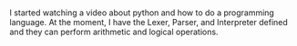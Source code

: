 # 

I started watching a video about python and how to do a programming language. At the moment, I have the Lexer, Parser, and Interpreter defined and they can perform arithmetic and logical operations.
